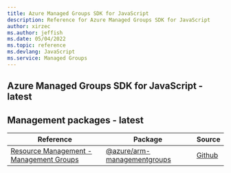 ```yaml
---
title: Azure Managed Groups SDK for JavaScript
description: Reference for Azure Managed Groups SDK for JavaScript
author: xirzec
ms.author: jeffish
ms.date: 05/04/2022
ms.topic: reference
ms.devlang: JavaScript
ms.service: Managed Groups
---
```

## Azure Managed Groups SDK for JavaScript - latest
## Management packages - latest
| Reference | Package | Source |
|---|---|---|
|[Resource Management - Management Groups](javascript/api/overview/azure/arm-managementgroups-readme)|[@azure/arm-managementgroups](https://www.npmjs.com/package/@azure/arm-managementgroups)|[Github](https://github.com/Azure/azure-sdk-for-js/blob/main/sdk/managementgroups/arm-managementgroups)|

